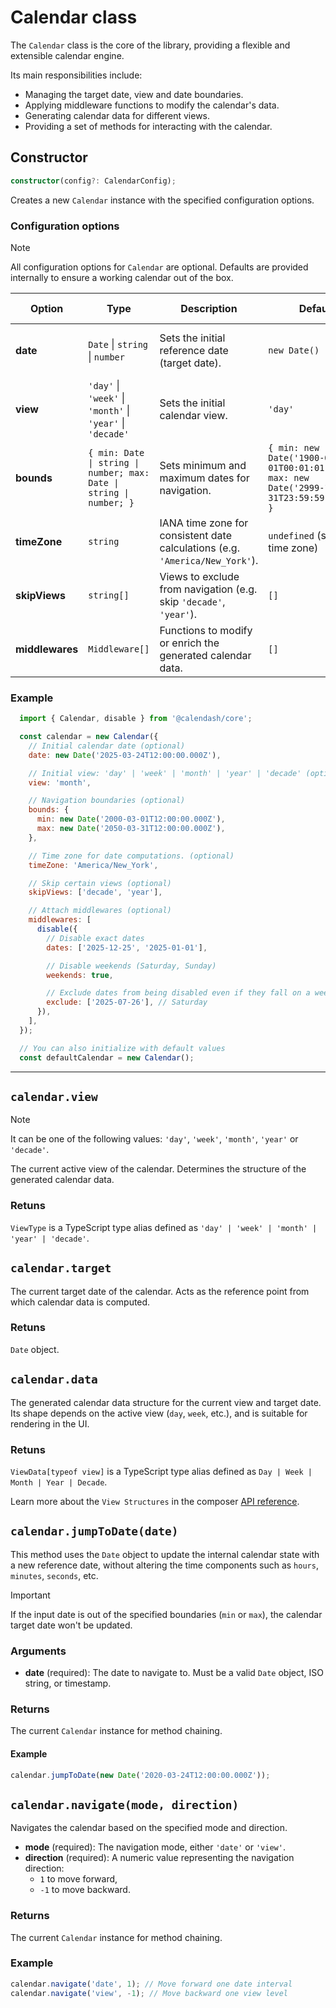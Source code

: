# Calendar class

The `Calendar` class is the core of the library, providing a flexible and extensible calendar engine.

Its main responsibilities include:

- Managing the target date, view and date boundaries.
- Applying middleware functions to modify the calendar's data.
- Generating calendar data for different views.
- Providing a set of methods for interacting with the calendar.

## Constructor

```typescript
constructor(config?: CalendarConfig);
```

Creates a new `Calendar` instance with the specified configuration options.

### Configuration options

> [!NOTE]   
> All configuration options for `Calendar` are optional. Defaults are provided internally to ensure a working calendar out of the box.

| Option | Type | Description | Default | Accepted Values 
| --- | --- | --- | --- | ---|
| **date** | `Date` \| `string` \| `number` | Sets the initial reference date (target date). | `new Date()` | Any valid `Date`, ISO string, or timestamp |
| **view** | `'day'` \| `'week'` \| `'month'` \| `'year'` \| `'decade'` | Sets the initial calendar view. | `'day'` | One of the supported views |
| **bounds** | `{ min: Date \| string \| number; max: Date \| string \| number; }` | Sets minimum and maximum dates for navigation. | `{ min: new Date('1900-01-01T00:01:01.001Z'), max: new Date('2999-12-31T23:59:59.999Z') }` | Any valid date range |
| **timeZone** | `string` | IANA time zone for consistent date calculations (e.g. `'America/New_York'`). | `undefined` (system time zone) | Any valid IANA time zone string |
| **skipViews** | `string[]` | Views to exclude from navigation (e.g. skip `'decade'`, `'year'`). | `[]` | Any subset of view types |
| **middlewares** | `Middleware[]` | Functions to modify or enrich the generated calendar data. | `[]` | Any matching middleware function |

### Example

```javascript
  import { Calendar, disable } from '@calendash/core';

  const calendar = new Calendar({
    // Initial calendar date (optional)
    date: new Date('2025-03-24T12:00:00.000Z'),

    // Initial view: 'day' | 'week' | 'month' | 'year' | 'decade' (optional)
    view: 'month',

    // Navigation boundaries (optional)
    bounds: {
      min: new Date('2000-03-01T12:00:00.000Z'),
      max: new Date('2050-03-31T12:00:00.000Z'),
    },

    // Time zone for date computations. (optional)
    timeZone: 'America/New_York',

    // Skip certain views (optional)
    skipViews: ['decade', 'year'],

    // Attach middlewares (optional)
    middlewares: [
      disable({
        // Disable exact dates
        dates: ['2025-12-25', '2025-01-01'],

        // Disable weekends (Saturday, Sunday)
        weekends: true,

        // Exclude dates from being disabled even if they fall on a weekend
        exclude: ['2025-07-26'], // Saturday
      }),
    ],
  });

  // You can also initialize with default values
  const defaultCalendar = new Calendar();
```

---

## `calendar.view`

> [!NOTE]   
> It can be one of the following values: `'day'`, `'week'`, `'month'`, `'year'` or `'decade'`.

The current active view of the calendar. Determines the structure of the generated calendar data.

### Retuns

`ViewType` is a TypeScript type alias defined as `'day' | 'week' | 'month' | 'year' | 'decade'`.

## `calendar.target`

The current target date of the calendar. Acts as the reference point from which calendar data is computed.

### Retuns

`Date` object.

## `calendar.data`

The generated calendar data structure for the current view and target date. Its shape depends on the active view (`day`, `week`, etc.), and is suitable for rendering in the UI.

### Retuns

`ViewData[typeof view]` is a TypeScript type alias defined as `Day | Week | Month | Year | Decade`.

Learn more about the `View Structures` in the composer [API reference](./modules/composer/README.md#view-structures).

## `calendar.jumpToDate(date)`

This method uses the `Date` object to update the internal calendar state with a new reference date, without altering the time components such as `hours`, `minutes`, `seconds`, etc. 

> [!IMPORTANT]   
> If the input date is out of the specified boundaries (`min` or `max`), the calendar target date won't be updated.

### Arguments

- **date** (required): The date to navigate to. Must be a valid `Date` object, ISO string, or timestamp.

### Returns

The current `Calendar` instance for method chaining.

#### Example

```javascript
calendar.jumpToDate(new Date('2020-03-24T12:00:00.000Z'));
```

## `calendar.navigate(mode, direction)`

Navigates the calendar based on the specified mode and direction.

- **mode** (required): The navigation mode, either `'date'` or `'view'`.
- **direction** (required): A numeric value representing the navigation direction:
  - `1` to move forward,
  - `-1` to move backward.

### Returns

The current `Calendar` instance for method chaining.

### Example

```javascript
calendar.navigate('date', 1); // Move forward one date interval
calendar.navigate('view', -1); // Move backward one view level
```

